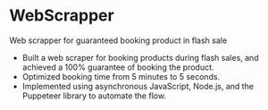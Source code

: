 # WebScrapper
Web scrapper for guaranteed booking product in flash sale

- Built a web scraper for booking products during flash sales, and achieved a 100% guarantee of booking the product.
- Optimized booking time from 5 minutes to 5 seconds.
- Implemented using asynchronous JavaScript, Node.js, and the Puppeteer library to automate the flow.
